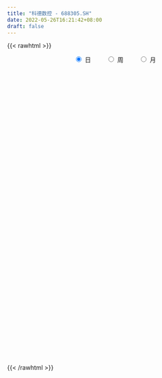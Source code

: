 ```yaml
---
title: "科德数控 - 688305.SH"
date: 2022-05-26T16:21:42+08:00
draft: false
---
```

{{< rawhtml >}}
    <div style="text-align: center">
        <label style="padding: 1rem;"><input style="margin-right: .5rem" type="radio" name="period" value="D" checked onclick="period_change(this)">日</label>
        <label style="padding: 1rem;"><input style="margin-right: .5rem" type="radio" name="period" value="W" onclick="period_change(this)">周</label>
        <label style="padding: 1rem;"><input style="margin-right: .5rem" type="radio" name="period" value="M" onclick="period_change(this)">月</label>
    </div>
    <div id="chart" style="height: 700px;"></div> 
    <script type="text/javascript">
        const D_v = [141447.36,84566.61,39077.18,34470.93,22815.02,26790.22,28243.63,19611.81,15504.71,20511.15,14442.22,16328.57,18899.45,16603.74,20190.74,17131.28,23312.54,20518.84,12474.85,11669.48,11397.84,5201.37,9744.65,7083.01,5856.14,6573.48,13075.87,9153.1,6264.92,18067.45,34199.41,37952.64,66028.91,32406.1,38715.23,34879.51,35025.98,29217.52,27144.72,18826.02,20426.86,16530.01,13967.45,19283.05,15143.28,13967.13,19345.69,20080.41,16986.22,15087.07,15851.6,8644.62,8193.93,9367.86,11621.03,8381.71,7704.95,6355.24,4983.48,9121.01,6670.9,5954.68,16841.22,9609.51,8781.08,9720.55,10683.98,8444.97,7720.16,5051.72,8634.97,6037.08,6746.76,5736.45,7492.06,9461.38,10880.87,16430.66,10346.85,16693.33,10570.03,15755.53,12436.73,7945.44,7498.76,8489.02,12927.5,8050.04,8716.88,7879.58,12966.79,8441.88,12767.86,7987.25,6729.67,9017.35,8028.58,9620.8,7300.47,7933.61,10015.74,6471.71,8533.43,6121.32,5024.51,4336.69,8179.64,10057.28,7037.85,6503.35,3448.63,2259.04,6482.88,4864.23,2844.91,8498.32,3787.35,4282.26,5777.68,5889.14,5027.58,5490.49,4756.8,10527.73,3501.13,2787.98,4356.93,3424.05,4637.62,3750.43,3122.18,3213.14,2057.06,1863.09,3255.41,3220.6,4697.73,2860.36,3285.48,2759.08,3852.98,4494.34,4502.87,1564.5,4617.43,7304.14,8688.02,3330.8,2170.26,3165.07,4916.81,14623.45,6002.75,4938.26,2969.65,3323.85,3469.25,3105.33,4369.13,5972.86,14628.07,10092.8,5285.63,5823.26,5554.07,6198.51,6937.67,3929.31,3976.8,4761.2,3453.53,5683.23,3659.14,4123.88,8232.94,4216.03,3868.13,3405.13,3502.55,3345.65,4541.0,4480.28,4216.77,9143.17,6208.11,5010.16,3953.62,3484.15,3037.97,3723.36,3014.95,6291.17,3960.92,5610.53,6691.28,4833.34,5025.89,5076.96,3566.62,8131.29,6174.48,3637.28,3717.38,3203.36,4296.25,5439.88,3905.56,3657.4,3282.59,6661.7,3733.28,3781.0]
const D_histogram = [0.0,-0.0063817664,0.1099445621,0.6171980154,0.6586302307,0.2359429894,-0.3737003477,-1.0843064865,-1.2817650988,-1.0249812429,-0.7983839823,-0.5675808338,-0.4049355712,0.0079676422,0.2650559153,0.0670622629,0.7121438521,0.638311871,0.7576618656,0.6939972314,0.3891047144,0.1899803009,0.2164880462,0.0474919224,-0.1612629364,-0.2100429292,0.0486986073,-0.1676170263,-0.2423892872,0.3120956116,1.4009633494,3.5730683737,4.3799284289,4.2602925839,4.1308674724,3.8918443252,3.988561869,3.62869964,2.4597404175,1.4487860919,0.8258762335,0.5197145895,0.2942088135,-0.4286353378,-0.865927358,-1.4624661476,-2.3775690472,-2.8231111367,-3.4225454153,-3.9694459462,-4.3021129985,-4.4936799668,-4.360181993,-4.1648661556,-4.1408722228,-3.9027347275,-3.5614062305,-2.9877623459,-2.6038376988,-2.4347032955,-2.3014041174,-1.9236357972,-0.9798413151,-0.360309482,0.1947183028,0.7850760691,1.3418667476,1.3788648301,1.4768252268,1.4398448191,1.15101708,1.0219021722,0.6559069667,0.5458659512,0.631408935,0.7206595021,0.9188699847,1.5755790784,2.0266294368,2.7595785076,2.7750910856,2.3522973026,2.2644498681,1.9852093555,1.5610212098,1.2197383792,1.3322646162,1.133171766,1.1231403741,1.0834325894,0.7669130405,0.5310540076,0.5068766743,0.4431817782,0.2970583263,0.207085138,-0.0215008806,-0.3198294611,-0.7291046347,-1.2881869409,-1.8074513132,-2.0374838595,-2.0376201445,-1.9030505002,-1.7703678546,-1.5690362237,-1.6826518756,-1.4497255123,-1.4967046231,-1.5434940613,-1.4750656964,-1.311033664,-1.2139433854,-1.2160169024,-1.0686803591,-0.6281296699,-0.3196602254,-0.1904670869,0.0976275689,0.3321475527,0.1945669279,0.3232019614,0.1932102104,-0.0957006646,-0.3137787381,-0.3419340882,-0.2711304502,-0.2077652885,0.109103658,0.3082665108,0.524618679,0.4539425695,0.3770643667,0.3141475513,0.2619254838,0.2970429896,0.1035875884,0.005877685,0.1430429088,0.1742088548,0.3966435712,0.3836965664,0.2887532338,0.2711795954,0.2143345722,0.423184068,0.4528866013,0.3389960644,0.280700723,0.170322808,0.2490404179,0.4703032674,0.6974022242,0.6453541754,0.5989273788,0.5813432791,0.4493314477,0.3210559455,-0.0254377422,-0.6079091129,-1.2789254687,-1.8148251732,-1.9817275045,-2.235935229,-2.4536900082,-2.3527060753,-2.0467689311,-1.8330657524,-1.5323117424,-1.3424319249,-1.045783348,-0.7189939734,-0.5611127295,-0.5454534612,-0.4379098693,-0.1855170552,-0.0816962788,0.0264926072,0.0378755515,-0.0152915149,-0.0601466016,-0.1623974535,-0.1213085183,0.0849649286,0.2344326467,0.3118461982,0.4548386587,0.505957694,0.5365026269,0.4236927696,0.2980928646,-0.128923697,-0.4311750758,-0.4220569227,-0.2957901413,-0.049073156,0.1128994157,0.2838452472,0.3818840634,0.7039087348,0.9844647657,1.0982717834,1.1578068651,1.113109705,1.1132924503,1.2073429526,1.2963863407,1.3127657045,1.3301659282,1.1074986085,0.9215612612,0.7847993898]
const D_fast = [0.0,-0.007977208,0.1358352611,0.7973882182,1.0034779912,0.6397764972,-0.0632919268,-1.0449746872,-1.5628745742,-1.5623360291,-1.535334764,-1.446426824,-1.3850154542,-0.9701203302,-0.6467680783,-0.827996165,-0.0048786127,0.0808673739,0.389632835,0.4994675086,0.2918511702,0.1402218319,0.2208515887,0.0637284456,-0.1853421474,-0.2866328724,-0.0157166841,-0.2739365743,-0.4093061569,0.2232026448,1.6623112199,4.7276833376,6.6295255,7.574962801,8.4782545576,9.2121924917,10.3060505028,10.8533631838,10.2993390657,9.650581263,9.234140463,9.0579074663,8.9059538938,8.075950908,7.4221770483,6.4600217218,4.9505265604,3.7992066868,2.3441360543,0.8048740368,-0.6033212651,-1.918308225,-2.8748557495,-3.7207564511,-4.7319805739,-5.4695267605,-6.0185498211,-6.191846523,-6.4588813006,-6.8984227212,-7.3404745724,-7.4436152015,-6.7447810482,-6.2153265857,-5.6116192251,-4.8249924415,-3.9327350761,-3.5510207861,-3.0838540827,-2.7608732857,-2.7619467548,-2.6355861195,-2.8376045833,-2.811179111,-2.5677838935,-2.2983684508,-1.8704404721,-0.8198366087,0.1378711088,1.5607148065,2.2700001559,2.4352806986,2.9135457311,3.1306075574,3.0966747141,3.0603264783,3.5059188693,3.5901189606,3.8608726622,4.0920230249,3.9672317361,3.8641362052,3.9666780404,4.0137785889,3.9419197185,3.9037178147,3.6697565759,3.2914706302,2.699919298,1.8187902565,0.8476630559,0.1082595447,-0.4012817764,-0.7424747571,-1.0523840752,-1.2433115002,-1.777590121,-1.9070951359,-2.3282504024,-2.7609133559,-3.0612514151,-3.2249777987,-3.4313733664,-3.7374511091,-3.8572846555,-3.5737663838,-3.3452119956,-3.2636356289,-2.9511340808,-2.6335772089,-2.7225161018,-2.5130805779,-2.5947697763,-2.9076058174,-3.2041285754,-3.3177674476,-3.3147464221,-3.3033225826,-2.9591777216,-2.682948241,-2.3354414031,-2.2926318703,-2.2752439813,-2.259623909,-2.2463646055,-2.1369863523,-2.3045448564,-2.4007853385,-2.2278593876,-2.1531412278,-1.8315456186,-1.7485684819,-1.771323506,-1.7211022456,-1.7243636257,-1.4097181129,-1.2667939293,-1.29593545,-1.2840556107,-1.3518528237,-1.2108751093,-0.872036443,-0.4705869302,-0.3612964351,-0.2579913871,-0.1302396669,-0.1499186364,-0.1979301523,-0.5507832755,-1.2852319245,-2.2759796475,-3.2655856453,-3.9279198527,-4.7411113844,-5.5722886656,-6.0594812515,-6.2652363402,-6.5097995995,-6.5921235252,-6.7378516889,-6.7026489489,-6.5556080678,-6.5380050062,-6.6587091033,-6.6606429787,-6.4546294283,-6.3712327216,-6.2564206839,-6.2355688517,-6.2925587968,-6.3524505339,-6.4953007492,-6.4845389435,-6.2570242645,-6.0489483847,-5.8935732837,-5.6368711585,-5.4592626997,-5.29459211,-5.301478775,-5.3525554638,-5.8118029497,-6.2218480974,-6.3182441749,-6.2659249289,-6.0314762326,-5.8412788069,-5.5993716637,-5.4058618316,-4.9078599765,-4.3811877542,-3.9928127907,-3.6438259927,-3.4102457265,-3.1317398686,-2.7358536282,-2.3227136549,-1.9781428649,-1.6282011592,-1.5739938268,-1.5295408588,-1.4701028827]
const D_slow = [0.0,-0.0015954416,0.0258906989,0.1801902028,0.3448477605,0.4038335078,0.3104084209,0.0393317993,-0.2811094754,-0.5373547861,-0.7369507817,-0.8788459902,-0.980079883,-0.9780879724,-0.9118239936,-0.8950584279,-0.7170224648,-0.5574444971,-0.3680290307,-0.1945297228,-0.0972535442,-0.049758469,0.0043635425,0.0162365232,-0.024079211,-0.0765899432,-0.0644152914,-0.106319548,-0.1669168698,-0.0888929669,0.2613478705,1.1546149639,2.2495970711,3.3146702171,4.3473870852,5.3203481665,6.3174886337,7.2246635438,7.8395986481,8.2017951711,8.4082642295,8.5381928768,8.6117450802,8.5045862458,8.2881044063,7.9224878694,7.3280956076,6.6223178234,5.7666814696,4.7743199831,3.6987917334,2.5753717417,1.4853262435,0.4441097046,-0.5911083511,-1.566792033,-2.4571435906,-3.2040841771,-3.8550436018,-4.4637194257,-5.039070455,-5.5199794043,-5.7649397331,-5.8550171036,-5.8063375279,-5.6100685106,-5.2746018237,-4.9298856162,-4.5606793095,-4.2007181047,-3.9129638348,-3.6574882917,-3.49351155,-3.3570450622,-3.1991928285,-3.0190279529,-2.7893104568,-2.3954156872,-1.888758328,-1.1988637011,-0.5050909297,0.082983396,0.649095863,1.1453982019,1.5356535043,1.8405880991,2.1736542532,2.4569471947,2.7377322882,3.0085904355,3.2003186956,3.3330821975,3.4598013661,3.5705968107,3.6448613922,3.6966326767,3.6912574566,3.6113000913,3.4290239326,3.1069771974,2.6551143691,2.1457434042,1.6363383681,1.1605757431,0.7179837794,0.3257247235,-0.0949382454,-0.4573696235,-0.8315457793,-1.2174192946,-1.5861857187,-1.9139441347,-2.217429981,-2.5214342066,-2.7886042964,-2.9456367139,-3.0255517702,-3.073168542,-3.0487616497,-2.9657247616,-2.9170830296,-2.8362825393,-2.7879799867,-2.8119051528,-2.8903498373,-2.9758333594,-3.0436159719,-3.0955572941,-3.0682813796,-2.9912147519,-2.8600600821,-2.7465744397,-2.6523083481,-2.5737714602,-2.5082900893,-2.4340293419,-2.4081324448,-2.4066630235,-2.3709022963,-2.3273500826,-2.2281891898,-2.1322650482,-2.0600767398,-1.9922818409,-1.9386981979,-1.8329021809,-1.7196805306,-1.6349315145,-1.5647563337,-1.5221756317,-1.4599155272,-1.3423397104,-1.1679891543,-1.0066506105,-0.8569187658,-0.711582946,-0.5992500841,-0.5189860977,-0.5253455333,-0.6773228115,-0.9970541787,-1.450760472,-1.9461923482,-2.5051761554,-3.1185986575,-3.7067751763,-4.2184674091,-4.6767338471,-5.0598117828,-5.395419764,-5.656865601,-5.8366140943,-5.9768922767,-6.113255642,-6.2227331094,-6.2691123731,-6.2895364428,-6.282913291,-6.2734444032,-6.2772672819,-6.2923039323,-6.3329032957,-6.3632304252,-6.3419891931,-6.2833810314,-6.2054194819,-6.0917098172,-5.9652203937,-5.831094737,-5.7251715446,-5.6506483284,-5.6828792527,-5.7906730216,-5.8961872523,-5.9701347876,-5.9824030766,-5.9541782227,-5.8832169109,-5.787745895,-5.6117687113,-5.3656525199,-5.0910845741,-4.8016328578,-4.5233554315,-4.2450323189,-3.9431965808,-3.6190999956,-3.2909085695,-2.9583670874,-2.6814924353,-2.45110212,-2.2549022725]
const D_data = [['2021-07-09', 102.77, 105.12, 102.77, 126.0],['2021-07-12', 111.0, 105.02, 98.33, 117.99],['2021-07-13', 99.99, 106.9, 99.99, 113.88],['2021-07-14', 108.27, 113.8, 107.24, 118.78],['2021-07-15', 111.88, 110.0, 106.01, 113.16],['2021-07-16', 107.37, 103.56, 100.0, 108.0],['2021-07-19', 103.0, 98.41, 92.64, 103.0],['2021-07-20', 95.52, 93.0, 91.88, 96.95],['2021-07-21', 93.0, 96.0, 93.0, 99.5],['2021-07-22', 96.0, 100.87, 93.13, 103.65],['2021-07-23', 99.63, 100.98, 99.6, 105.88],['2021-07-26', 101.31, 101.61, 96.13, 104.05],['2021-07-27', 101.0, 101.3, 96.0, 105.8],['2021-07-28', 99.99, 105.7, 96.16, 108.28],['2021-07-29', 109.0, 105.54, 103.0, 112.44],['2021-07-30', 103.0, 100.0, 97.8, 105.65],['2021-08-02', 99.5, 111.98, 98.59, 111.98],['2021-08-03', 114.0, 104.97, 104.88, 114.98],['2021-08-04', 103.92, 108.01, 103.06, 110.32],['2021-08-05', 105.2, 106.41, 103.77, 110.0],['2021-08-06', 105.1, 102.8, 100.08, 107.0],['2021-08-09', 101.54, 102.98, 100.37, 104.6],['2021-08-10', 102.98, 105.5, 101.62, 108.27],['2021-08-11', 105.5, 102.77, 101.78, 105.5],['2021-08-12', 103.39, 101.2, 100.38, 103.39],['2021-08-13', 102.2, 102.35, 100.83, 105.5],['2021-08-16', 101.95, 106.7, 100.89, 109.47],['2021-08-17', 104.31, 100.8, 100.08, 107.47],['2021-08-18', 100.02, 101.6, 100.0, 104.2],['2021-08-19', 101.6, 110.8, 100.3, 114.0],['2021-08-20', 110.0, 122.66, 108.0, 132.0],['2021-08-23', 130.0, 147.19, 127.57, 147.19],['2021-08-24', 155.58, 141.6, 140.1, 161.5],['2021-08-25', 143.0, 135.72, 132.2, 144.01],['2021-08-26', 137.5, 138.84, 134.2, 148.72],['2021-08-27', 136.23, 140.38, 129.05, 145.5],['2021-08-30', 137.7, 148.2, 136.1, 154.06],['2021-08-31', 145.88, 145.79, 141.52, 157.51],['2021-09-01', 145.01, 135.02, 130.0, 150.5],['2021-09-02', 129.8, 133.8, 129.0, 139.46],['2021-09-03', 133.27, 136.33, 133.01, 146.9],['2021-09-06', 133.13, 139.53, 130.33, 142.0],['2021-09-07', 138.5, 140.65, 137.55, 146.69],['2021-09-08', 139.0, 133.01, 131.76, 144.88],['2021-09-09', 130.58, 134.12, 129.3, 136.36],['2021-09-10', 134.79, 129.54, 129.2, 135.54],['2021-09-13', 128.99, 120.99, 116.8, 129.4],['2021-09-14', 120.5, 122.09, 118.11, 126.8],['2021-09-15', 120.0, 115.7, 113.45, 120.97],['2021-09-16', 114.91, 111.03, 110.59, 117.71],['2021-09-17', 111.58, 108.61, 106.75, 114.83],['2021-09-22', 107.0, 105.87, 105.36, 109.86],['2021-09-23', 106.0, 106.52, 105.1, 108.8],['2021-09-24', 106.98, 104.9, 103.0, 108.51],['2021-09-27', 104.93, 100.0, 97.87, 106.49],['2021-09-28', 98.99, 100.01, 98.99, 103.04],['2021-09-29', 99.0, 99.59, 97.5, 102.28],['2021-09-30', 99.59, 101.95, 99.59, 102.65],['2021-10-08', 103.0, 99.42, 99.42, 103.83],['2021-10-11', 99.5, 95.61, 93.75, 100.46],['2021-10-12', 95.3, 93.4, 92.0, 96.5],['2021-10-13', 93.43, 95.4, 92.12, 96.68],['2021-10-14', 95.59, 104.11, 95.59, 105.53],['2021-10-15', 103.9, 102.92, 101.12, 105.59],['2021-10-18', 101.97, 104.4, 100.53, 106.08],['2021-10-19', 103.03, 107.53, 102.33, 109.79],['2021-10-20', 106.99, 110.3, 106.0, 112.88],['2021-10-21', 110.31, 105.76, 105.57, 111.7],['2021-10-22', 105.0, 107.36, 103.1, 109.51],['2021-10-25', 105.22, 106.38, 104.32, 107.5],['2021-10-26', 106.38, 102.8, 102.39, 110.49],['2021-10-27', 103.02, 104.0, 102.45, 105.95],['2021-10-28', 103.5, 99.85, 98.9, 104.79],['2021-10-29', 101.39, 101.76, 99.1, 104.01],['2021-11-01', 102.71, 104.15, 101.77, 105.5],['2021-11-02', 104.99, 104.77, 103.05, 107.9],['2021-11-03', 103.5, 107.16, 102.9, 108.65],['2021-11-04', 107.16, 115.86, 107.1, 118.33],['2021-11-05', 115.86, 117.43, 113.34, 117.77],['2021-11-08', 116.03, 125.88, 115.37, 126.1],['2021-11-09', 124.12, 121.02, 120.15, 125.54],['2021-11-10', 121.33, 116.45, 113.88, 123.0],['2021-11-11', 116.45, 121.17, 113.42, 121.81],['2021-11-12', 121.44, 119.61, 118.96, 123.0],['2021-11-15', 117.16, 117.5, 117.16, 121.83],['2021-11-16', 118.88, 117.82, 116.61, 123.47],['2021-11-17', 117.8, 124.2, 116.11, 125.5],['2021-11-18', 125.45, 121.38, 120.39, 125.5],['2021-11-19', 121.38, 124.46, 119.2, 125.35],['2021-11-22', 123.33, 125.25, 122.63, 127.38],['2021-11-23', 125.38, 122.0, 121.9, 129.2],['2021-11-24', 122.0, 122.5, 121.07, 125.6],['2021-11-25', 122.0, 125.35, 117.8, 128.5],['2021-11-26', 125.2, 125.5, 123.01, 129.21],['2021-11-29', 122.0, 124.71, 122.0, 128.2],['2021-11-30', 124.71, 125.5, 123.69, 128.96],['2021-12-01', 125.5, 123.5, 122.86, 127.88],['2021-12-02', 124.99, 121.58, 118.5, 125.4],['2021-12-03', 119.8, 118.35, 117.82, 121.91],['2021-12-06', 118.08, 113.5, 113.5, 118.08],['2021-12-07', 115.6, 110.24, 110.0, 117.0],['2021-12-08', 110.81, 110.63, 109.54, 112.5],['2021-12-09', 110.81, 111.52, 108.11, 112.63],['2021-12-10', 110.85, 112.19, 109.98, 112.89],['2021-12-13', 112.19, 111.55, 109.33, 114.49],['2021-12-14', 110.9, 112.05, 110.6, 113.26],['2021-12-15', 111.04, 107.05, 107.01, 112.44],['2021-12-16', 107.05, 110.42, 106.7, 112.64],['2021-12-17', 110.32, 106.14, 105.77, 111.36],['2021-12-20', 106.14, 104.52, 103.49, 107.44],['2021-12-21', 104.55, 104.61, 103.49, 107.0],['2021-12-22', 103.9, 105.07, 103.9, 105.93],['2021-12-23', 105.0, 103.63, 101.66, 105.22],['2021-12-24', 103.63, 101.33, 100.92, 105.28],['2021-12-27', 101.18, 102.3, 99.66, 102.82],['2021-12-28', 102.31, 106.48, 101.31, 108.5],['2021-12-29', 106.1, 106.05, 105.51, 107.69],['2021-12-30', 106.06, 104.35, 104.33, 106.08],['2021-12-31', 104.16, 107.0, 104.09, 107.25],['2022-01-04', 108.0, 107.49, 106.0, 109.86],['2022-01-05', 107.49, 102.88, 102.62, 107.49],['2022-01-06', 102.0, 105.99, 101.07, 106.58],['2022-01-07', 105.44, 102.55, 102.25, 106.8],['2022-01-10', 100.0, 99.06, 96.08, 100.41],['2022-01-11', 98.99, 98.0, 98.0, 99.97],['2022-01-12', 98.0, 99.03, 98.0, 99.81],['2022-01-13', 100.52, 99.71, 98.51, 101.56],['2022-01-14', 99.46, 99.35, 97.5, 101.14],['2022-01-17', 102.0, 103.08, 99.22, 103.44],['2022-01-18', 106.0, 102.74, 102.01, 106.0],['2022-01-19', 103.36, 104.0, 101.25, 104.45],['2022-01-20', 103.37, 100.79, 100.5, 104.85],['2022-01-21', 99.88, 100.26, 99.23, 101.86],['2022-01-24', 99.56, 99.96, 99.11, 101.28],['2022-01-25', 100.0, 99.65, 99.19, 102.99],['2022-01-26', 99.81, 100.57, 99.81, 103.8],['2022-01-27', 100.58, 97.09, 96.1, 101.58],['2022-01-28', 99.0, 97.2, 96.1, 100.56],['2022-02-07', 99.98, 99.97, 98.2, 101.47],['2022-02-08', 99.87, 98.89, 96.67, 100.41],['2022-02-09', 99.66, 101.88, 99.0, 101.88],['2022-02-10', 102.4, 99.5, 98.87, 102.4],['2022-02-11', 98.44, 98.15, 97.81, 99.35],['2022-02-14', 97.01, 98.75, 97.0, 99.36],['2022-02-15', 99.2, 97.97, 97.72, 99.75],['2022-02-16', 98.29, 101.7, 96.61, 103.0],['2022-02-17', 101.0, 100.2, 99.23, 103.15],['2022-02-18', 99.28, 98.25, 97.0, 100.0],['2022-02-21', 98.17, 98.5, 97.44, 98.69],['2022-02-22', 97.6, 97.35, 96.01, 99.41],['2022-02-23', 98.0, 99.59, 97.34, 100.12],['2022-02-24', 99.84, 102.28, 99.84, 105.43],['2022-02-25', 101.81, 103.86, 101.01, 104.86],['2022-02-28', 103.86, 101.22, 99.96, 103.86],['2022-03-01', 102.18, 101.39, 100.4, 102.65],['2022-03-02', 102.49, 101.94, 99.93, 102.49],['2022-03-03', 101.4, 100.42, 100.0, 102.6],['2022-03-04', 99.89, 99.99, 99.5, 102.2],['2022-03-07', 100.47, 96.01, 96.0, 100.5],['2022-03-08', 95.95, 90.19, 89.16, 96.56],['2022-03-09', 90.31, 84.8, 78.0, 90.33],['2022-03-10', 87.68, 81.8, 80.68, 87.98],['2022-03-11', 81.4, 82.75, 79.11, 83.23],['2022-03-14', 83.0, 78.5, 78.5, 83.0],['2022-03-15', 76.0, 75.39, 75.27, 78.52],['2022-03-16', 78.17, 76.65, 72.5, 78.36],['2022-03-17', 77.57, 77.99, 76.65, 79.79],['2022-03-18', 77.8, 76.05, 75.6, 78.99],['2022-03-21', 77.0, 76.49, 75.62, 78.38],['2022-03-22', 75.99, 74.53, 74.1, 77.49],['2022-03-23', 76.5, 75.44, 74.65, 76.79],['2022-03-24', 75.65, 75.98, 73.0, 77.0],['2022-03-25', 75.98, 73.82, 73.5, 76.8],['2022-03-28', 73.45, 71.2, 71.0, 73.45],['2022-03-29', 71.1, 71.41, 68.0, 72.99],['2022-03-30', 71.9, 73.06, 71.5, 73.06],['2022-03-31', 73.65, 71.16, 71.04, 73.65],['2022-04-01', 71.05, 70.87, 69.51, 71.77],['2022-04-06', 70.85, 69.11, 68.35, 70.86],['2022-04-07', 69.11, 67.3, 67.3, 69.18],['2022-04-08', 67.32, 66.21, 65.0, 67.87],['2022-04-11', 67.19, 64.1, 63.63, 67.48],['2022-04-12', 64.0, 64.71, 62.31, 64.98],['2022-04-13', 64.5, 66.53, 63.01, 70.75],['2022-04-14', 67.0, 66.01, 65.02, 67.5],['2022-04-15', 65.49, 65.05, 63.21, 66.27],['2022-04-18', 64.0, 65.9, 63.39, 66.46],['2022-04-19', 65.98, 64.8, 64.57, 68.0],['2022-04-20', 65.25, 64.34, 64.11, 66.2],['2022-04-21', 64.34, 61.88, 61.53, 64.6],['2022-04-22', 61.56, 60.55, 60.01, 62.1],['2022-04-25', 60.04, 54.53, 54.03, 60.04],['2022-04-26', 55.8, 53.07, 52.2, 55.98],['2022-04-27', 52.0, 55.0, 50.28, 55.88],['2022-04-28', 54.98, 55.7, 54.5, 58.0],['2022-04-29', 55.55, 57.23, 55.3, 57.77],['2022-05-05', 56.0, 56.45, 54.2, 57.85],['2022-05-06', 55.99, 56.78, 55.01, 58.41],['2022-05-09', 56.66, 56.03, 55.4, 58.57],['2022-05-10', 55.59, 59.6, 54.0, 60.38],['2022-05-11', 61.0, 60.61, 58.5, 62.5],['2022-05-12', 59.73, 59.68, 58.87, 60.99],['2022-05-13', 60.7, 59.67, 58.37, 61.17],['2022-05-16', 60.39, 58.65, 58.2, 61.11],['2022-05-17', 58.79, 59.36, 57.8, 59.48],['2022-05-18', 60.38, 61.14, 58.65, 62.41],['2022-05-19', 60.4, 62.04, 60.0, 62.36],['2022-05-20', 62.1, 61.97, 61.1, 63.29],['2022-05-23', 61.61, 62.69, 61.61, 62.95],['2022-05-24', 62.0, 59.7, 59.66, 65.76],['2022-05-25', 59.1, 59.5, 58.4, 61.06],['2022-05-26', 60.01, 59.59, 58.2, 60.36]]
const W_v = [141447.36,207719.96,98313.52,89153.78,79373.55,34458.65,80760.75,209982.39,130641.1,78890.92,87350.99,26206.41,34062.93,4983.48,48197.32,45350.74,32206.98,54611.82,63401.06,45682.2,50043.36,40696.87,39075.81,34635.97,23558.13,25190.52,21164.01,24597.82,16780.43,15897.19,18894.75,25504.89,30878.34,17806.34,40348.49,28442.82,21533.9,23846.11,11389.2,29058.49,17214.05,27387.24,10102.85,25227.05,20502.45,17458.57]
const W_histogram = [0.0,-0.0995555556,-0.3211588477,-0.5048022379,-0.4126448914,-0.3589189327,0.9935753226,2.9216600929,3.7134708615,3.5682549202,1.9328267087,0.5436290338,-0.5711496895,-1.4273842031,-1.6886091767,-1.4993625672,-1.6750017106,-0.7089175037,0.0628485313,0.8426123678,1.3414467793,1.1123262504,0.499592815,-0.3155799892,-1.1350519887,-1.2428644343,-1.5419727705,-1.862015364,-1.911867475,-2.0387546885,-1.9467188082,-1.7720988953,-1.1991964754,-1.0089490295,-1.9194579597,-2.7951562691,-3.3114947194,-3.613927209,-3.8673249096,-3.8445287891,-3.8542032809,-3.7996332185,-3.515839739,-2.8820860787,-2.0932901354,-1.5425623145]
const W_fast = [0.0,-0.1244444444,-0.4263374486,-0.7361813982,-0.7471852745,-0.7831890491,0.8176990369,3.4761988304,5.1963773144,5.9432251031,4.7910035689,3.5377131524,2.2801470067,1.0670664423,0.3836891745,0.1980951423,-0.3962944288,0.3925604022,1.18003857,2.1704554985,3.0046516048,3.0536126385,2.5657774069,1.6717096054,0.5684746087,0.1499460546,-0.5346554743,-1.3202019088,-1.8480208885,-2.4845967741,-2.8792405959,-3.1476454068,-2.8745421058,-2.9365319173,-4.3269053374,-5.901392714,-7.2456048443,-8.4515191361,-9.6717480641,-10.6100841408,-11.5833094529,-12.4786476951,-13.0738141504,-13.1605820097,-12.8951086002,-12.730021358]
const W_slow = [0.0,-0.0248888889,-0.1051786008,-0.2313791603,-0.3345403831,-0.4242701163,-0.1758762857,0.5545387375,1.4829064529,2.3749701829,2.8581768601,2.9940841186,2.8512966962,2.4944506454,2.0722983512,1.6974577094,1.2787072818,1.1014779059,1.1171900387,1.3278431307,1.6632048255,1.9412863881,2.0661845918,1.9872895946,1.7035265974,1.3928104888,1.0073172962,0.5418134552,0.0638465865,-0.4458420857,-0.9325217877,-1.3755465115,-1.6753456304,-1.9275828878,-2.4074473777,-3.106236445,-3.9341101248,-4.8375919271,-5.8044231545,-6.7655553517,-7.729106172,-8.6790144766,-9.5579744113,-10.278495931,-10.8018184649,-11.1874590435]
const W_data = [['2021-07-09', 102.77, 105.12, 102.77, 126.0],['2021-07-16', 111.0, 103.56, 98.33, 118.78],['2021-07-23', 103.0, 100.98, 91.88, 105.88],['2021-07-30', 101.31, 100.0, 96.0, 112.44],['2021-08-06', 99.5, 102.8, 98.59, 114.98],['2021-08-13', 101.54, 102.35, 100.37, 108.27],['2021-08-20', 101.95, 122.66, 100.0, 132.0],['2021-08-27', 130.0, 140.38, 127.57, 161.5],['2021-09-03', 137.7, 136.33, 129.0, 157.51],['2021-09-10', 133.13, 129.54, 129.2, 146.69],['2021-09-17', 128.99, 108.61, 106.75, 129.4],['2021-09-24', 107.0, 104.9, 103.0, 109.86],['2021-09-30', 104.93, 101.95, 97.5, 106.49],['2021-10-08', 103.0, 99.42, 99.42, 103.83],['2021-10-15', 99.5, 102.92, 92.0, 105.59],['2021-10-22', 101.97, 107.36, 100.53, 112.88],['2021-10-29', 105.22, 101.76, 98.9, 110.49],['2021-11-05', 102.71, 117.43, 101.77, 118.33],['2021-11-12', 116.03, 119.61, 113.42, 126.1],['2021-11-19', 117.16, 124.46, 116.11, 125.5],['2021-11-26', 123.33, 125.5, 117.8, 129.21],['2021-12-03', 122.0, 118.35, 117.82, 128.96],['2021-12-10', 118.08, 112.19, 108.11, 118.08],['2021-12-17', 112.19, 106.14, 105.77, 114.49],['2021-12-24', 106.14, 101.33, 100.92, 107.44],['2021-12-31', 101.18, 107.0, 99.66, 108.5],['2022-01-07', 108.0, 102.55, 101.07, 109.86],['2022-01-14', 100.0, 99.35, 96.08, 101.56],['2022-01-21', 102.0, 100.26, 99.22, 106.0],['2022-01-28', 99.56, 97.2, 96.1, 103.8],['2022-02-11', 99.98, 98.15, 96.67, 102.4],['2022-02-18', 97.01, 98.25, 96.61, 103.15],['2022-02-25', 98.17, 103.86, 96.01, 105.43],['2022-03-04', 103.86, 99.99, 99.5, 103.86],['2022-03-11', 100.47, 82.75, 78.0, 100.5],['2022-03-18', 83.0, 76.05, 72.5, 83.0],['2022-03-25', 77.0, 73.82, 73.0, 78.38],['2022-04-01', 73.45, 70.87, 68.0, 73.65],['2022-04-08', 70.85, 66.21, 65.0, 70.86],['2022-04-15', 67.19, 65.05, 62.31, 70.75],['2022-04-22', 64.0, 60.55, 60.01, 68.0],['2022-04-29', 60.04, 57.23, 50.28, 60.04],['2022-05-06', 56.0, 56.78, 54.2, 58.41],['2022-05-13', 56.66, 59.67, 54.0, 62.5],['2022-05-20', 60.39, 61.97, 57.8, 63.29],['2022-05-27', 61.61, 59.59, 58.2, 65.76]]
const M_v = [536634.62,468818.84,292908.8500000001,130738.52,229485.46,147410.28,78439.45,80216.24,123634.27,88454.11,73290.92]
const M_histogram = [0.0,2.9222108262,1.7961821479,0.9733708227,1.9086815757,1.1969102604,0.0425777173,-0.4467685396,-2.6675496428,-4.8216847466,-5.7705447689]
const M_fast = [0.0,3.6527635328,2.9757803914,2.3963117719,3.8087929188,3.3962491687,2.2525610548,1.651522663,-1.2361458509,-4.5957021413,-6.9871983558]
const M_slow = [0.0,0.7305527066,1.1795982435,1.4229409492,1.9001113431,2.1993389082,2.2099833375,2.0982912026,1.4314037919,0.2259826053,-1.2166535869]
const M_data = [['2021-07-30', 102.77, 100.0, 91.88, 126.0],['2021-08-31', 99.5, 145.79, 98.59, 161.5],['2021-09-30', 145.01, 101.95, 97.5, 150.5],['2021-10-29', 103.0, 101.76, 92.0, 112.88],['2021-11-30', 102.71, 125.5, 101.77, 129.21],['2021-12-31', 125.5, 107.0, 99.66, 127.88],['2022-01-28', 108.0, 97.2, 96.08, 109.86],['2022-02-28', 99.98, 101.22, 96.01, 105.43],['2022-03-31', 102.18, 71.16, 68.0, 102.65],['2022-04-29', 71.05, 57.23, 50.28, 71.77],['2022-05-31', 56.0, 59.59, 54.0, 65.76]]
        const D_a = [null,null,null,null,null,null,null,91.88,null,null,null,null,null,null,null,null,null,114.98,null,null,null,null,null,null,null,null,null,null,100.0,null,null,null,161.5,null,null,null,null,null,null,null,null,null,null,null,null,null,null,null,null,null,null,null,null,null,null,null,null,null,null,null,92.0,null,null,null,null,null,112.88,null,null,null,null,null,98.9,null,null,null,null,null,null,126.1,null,null,null,null,null,null,116.11,null,null,null,null,null,null,129.21,null,null,null,null,null,null,null,null,null,null,null,null,null,null,null,null,null,null,null,null,99.66,null,null,null,null,109.86,null,null,null,96.08,null,null,null,null,null,106.0,null,null,null,null,null,null,96.1,null,null,null,null,null,null,null,null,null,null,null,null,null,null,105.43,null,null,null,null,null,null,null,null,null,null,null,null,null,72.5,null,null,null,null,null,null,76.8,null,null,null,null,null,null,null,null,null,62.31,null,null,null,null,68.0,null,null,null,null,null,50.28,null,null,null,null,null,null,null,null,null,null,null,null,null,null,null,65.76,null,null]
const W_a = [null,null,91.88,null,null,null,null,161.5,null,null,null,null,null,null,null,null,98.9,null,null,null,null,null,null,null,null,null,109.86,null,null,null,null,null,null,null,null,null,null,null,null,null,null,50.28,null,null,null,null]
const M_a = [null,161.5,null,null,null,null,null,null,null,null,null]
        const D_b = [[{ coord: ['2021-07-20', 114.98] }, { coord: ['2021-10-28', 100.0] }],[{ coord: ['2021-11-08', 126.1] }, { coord: ['2021-12-27', 116.11] }],[{ coord: ['2021-12-27', 106.0] }, { coord: ['2022-02-24', 99.66] }],[{ coord: ['2022-04-12', 65.76] }, { coord: ['2022-05-24', 62.31] }]]
const W_b = [[{ coord: ['2021-07-23', 109.86] }, { coord: ['2022-01-07', 98.9] }]]
const M_b = []
    </script>
{{< /rawhtml >}}